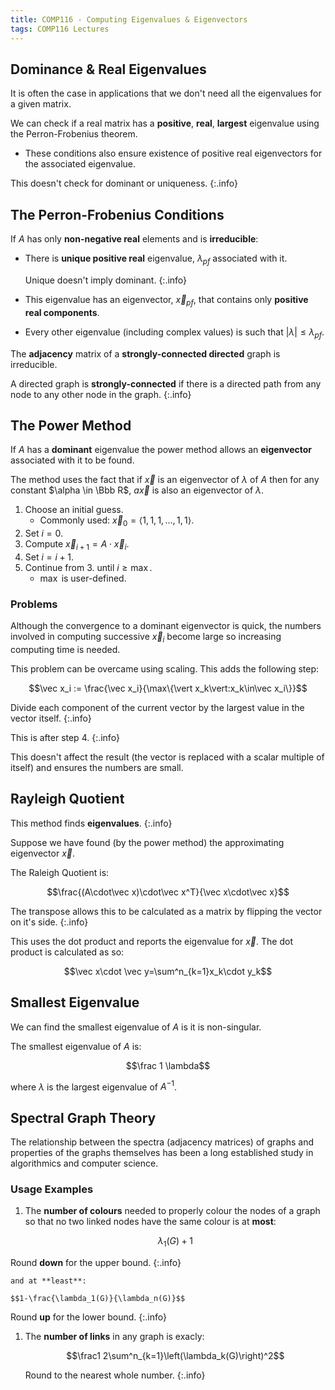 ```yaml
---
title: COMP116 - Computing Eigenvalues & Eigenvectors
tags: COMP116 Lectures
---
```

## Dominance & Real Eigenvalues
It is often the case in applications that we don't need all the eigenvalues for a given matrix.

We can check if a real matrix has a **positive**, **real**, **largest** eigenvalue using the Perron-Frobenius theorem.

* These conditions also ensure existence of positive real eigenvectors for the associated eigenvalue.

This doesn't check for dominant or uniqueness.
{:.info}

## The Perron-Frobenius Conditions
If $A$ has only **non-negative real** elements and is **irreducible**:

* There is **unique positive real** eigenvalue, $\lambda_{pf}$ associated with it.
	
	Unique doesn't imply dominant.
	{:.info}
* This eigenvalue has an eigenvector, $\vec x_{pf}$, that contains only **positive real components**.
* Every other eigenvalue (including complex values) is such that $\vert\lambda\vert\leq\lambda_{pf}$.

The **adjacency** matrix of a **strongly-connected directed** graph is irreducible.

A directed graph is **strongly-connected** if there is a directed path from any node to any other node in the graph.
{:.info}

## The Power Method
If $A$ has a **dominant** eigenvalue the power method allows an **eigenvector** associated with it to be found.

The method uses the fact that if $\vec x$ is an eigenvector of $\lambda$ of $A$ then for any constant $\alpha \in \Bbb R$, $a\vec x$ is also an eigenvector of $\lambda$.

1. Choose an initial guess.
	* Commonly used: $\vec x_0=\langle 1,1,1,\ldots,1,1\rangle$.
1. Set $i=0$.
1. Compute $\vec x_{i+1}=A\cdot \vec x_i$.
1. Set $i=i+1$.
1. Continue from 3. until $i\geq \max$.
	* $\max$ is user-defined.

### Problems
Although the convergence to a dominant eigenvector is quick, the numbers involved in computing successive $\vec x_i$ become large so increasing computing time is needed.

This problem can be overcame using scaling. This adds the following step:

$$\vec x_i := \frac{\vec x_i}{\max\{\vert x_k\vert:x_k\in\vec x_i\}}$$

Divide each component of the current vector by the largest value in the vector itself.
{:.info}

This is after step 4.
{:.info}

This doesn't affect the result (the vector is replaced with a scalar multiple of itself) and ensures the numbers are small.

## Rayleigh Quotient

This method finds **eigenvalues**.
{:.info}

Suppose we have found (by the power method) the approximating eigenvector $\vec x$.

The Raleigh Quotient is:

$$\frac{(A\cdot\vec x)\cdot\vec x^T}{\vec x\cdot\vec x}$$

The transpose allows this to be calculated as a matrix by flipping the vector on it's side.
{:.info}

This uses the dot product and reports the eigenvalue for $\vec x$. The dot product is calculated as so:

$$\vec x\cdot \vec y=\sum^n_{k=1}x_k\cdot y_k$$

## Smallest Eigenvalue
We can find the smallest eigenvalue of $A$ is it is non-singular.

The smallest eigenvalue of $A$ is:

$$\frac 1 \lambda$$

where $\lambda$ is the largest eigenvalue of $A^{-1}$.

## Spectral Graph Theory
The relationship between the spectra (adjacency matrices) of graphs and properties of the graphs themselves has been a long established study in algorithmics and computer science. 

### Usage Examples
1. The **number of colours** needed to properly colour the nodes of a graph so that no two linked nodes have the same colour is at **most**:

	$$\lambda_1(G)+1$$
  
  Round **down** for the upper bound.
  {:.info}

	and at **least**:

	$$1-\frac{\lambda_1(G)}{\lambda_n(G)}$$
  
  Round **up** for the lower bound.
  {:.info}
1. The **number of links** in any graph is exacly:

	$$\frac1 2\sum^n_{k=1}\left(\lambda_k(G)\right)^2$$
  
    Round to the nearest whole number.
    {:.info}
